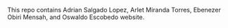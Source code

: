 

This repo contains Adrian Salgado Lopez, Arlet Miranda Torres, Ebenezer Obiri Mensah, and Oswaldo Escobedo website.
